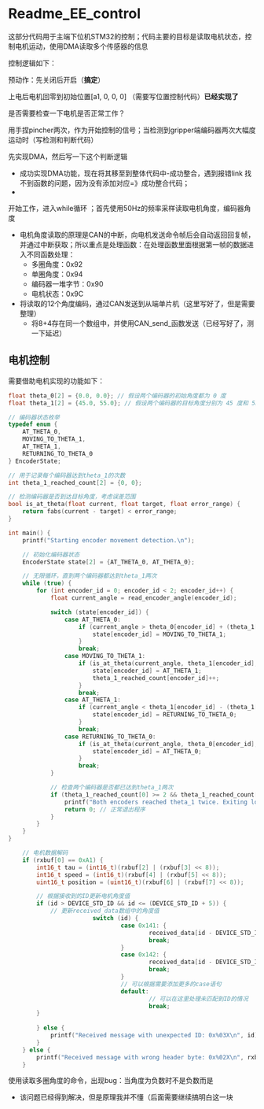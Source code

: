 # Readme_EE_control

这部分代码用于主端下位机STM32的控制；代码主要的目标是读取电机状态，控制电机运动，使用DMA读取多个传感器的信息



控制逻辑如下：

预动作：先关闭后开启（**搞定**）

上电后电机回零到初始位置[a1, 0, 0, 0] （需要写位置控制代码）**已经实现了**

是否需要检查一下电机是否正常工作？



用手捏pincher两次，作为开始控制的信号；当检测到gripper端编码器两次大幅度运动时（写检测和判断代码）

先实现DMA，然后写一下这个判断逻辑

* 成功实现DMA功能，现在将其移至到整体代码中-成功整合，遇到报错link 找不到函数的问题，因为没有添加对应=》成功整合代码；
* 



开始工作，进入while循环 ；首先使用50Hz的频率采样读取电机角度，编码器角度

* 电机角度读取的原理是CAN的中断，向电机发送命令帧后会自动返回回复帧，并通过中断获取；所以重点是处理函数：在处理函数里面根据第一帧的数据进入不同函数处理：
  * 多圈角度：0x92
  * 单圈角度：0x94
  * 编码器一堆字节：0x90
  * 电机状态：0x9C
* 将读取的12个角度编码，通过CAN发送到从端单片机（这里写好了，但是需要整理）
  * 将8+4存在同一个数组中，并使用CAN_send_函数发送（已经写好了，测一下延迟）





## 电机控制

需要借助电机实现的功能如下：

```C
float theta_0[2] = {0.0, 0.0}; // 假设两个编码器的初始角度都为 0 度
float theta_1[2] = {45.0, 55.0}; // 假设两个编码器的目标角度分别为 45 度和 55 度

// 编码器状态枚举
typedef enum {
    AT_THETA_0,
    MOVING_TO_THETA_1,
    AT_THETA_1,
    RETURNING_TO_THETA_0
} EncoderState;

// 用于记录每个编码器达到theta_1的次数
int theta_1_reached_count[2] = {0, 0};

// 检测编码器是否到达目标角度，考虑误差范围
bool is_at_theta(float current, float target, float error_range) {
    return fabs(current - target) < error_range;
}

int main() {
    printf("Starting encoder movement detection.\n");

    // 初始化编码器状态
    EncoderState state[2] = {AT_THETA_0, AT_THETA_0};

    // 无限循环，直到两个编码器都达到theta_1两次
    while (true) {
        for (int encoder_id = 0; encoder_id < 2; encoder_id++) {
            float current_angle = read_encoder_angle(encoder_id);

            switch (state[encoder_id]) {
                case AT_THETA_0:
                    if (current_angle > theta_0[encoder_id] + (theta_1[encoder_id] - theta_0[encoder_id]) / 2) {
                        state[encoder_id] = MOVING_TO_THETA_1;
                    }
                    break;
                case MOVING_TO_THETA_1:
                    if (is_at_theta(current_angle, theta_1[encoder_id], 0.1)) { // 假设误差范围为0.1度
                        state[encoder_id] = AT_THETA_1;
                        theta_1_reached_count[encoder_id]++;
                    }
                    break;
                case AT_THETA_1:
                    if (current_angle < theta_1[encoder_id] - (theta_1[encoder_id] - theta_0[encoder_id]) / 2) {
                        state[encoder_id] = RETURNING_TO_THETA_0;
                    }
                    break;
                case RETURNING_TO_THETA_0:
                    if (is_at_theta(current_angle, theta_0[encoder_id], 0.1)) {
                        state[encoder_id] = AT_THETA_0;
                    }
                    break;
            }

            // 检查两个编码器是否都已达到theta_1两次
            if (theta_1_reached_count[0] >= 2 && theta_1_reached_count[1] >= 2) {
                printf("Both encoders reached theta_1 twice. Exiting loop.\n");
                return 0; // 正常退出程序
            }
        }
    }
}
```

```C
    // 电机数据解码
    if (rxbuf[0] == 0xA1) {
        int16_t tau = (int16_t)(rxbuf[2] | (rxbuf[3] << 8));
        int16_t speed = (int16_t)(rxbuf[4] | (rxbuf[5] << 8));
        uint16_t position = (uint16_t)(rxbuf[6] | (rxbuf[7] << 8));

        // 根据接收到的ID更新电机角度值
        if (id > DEVICE_STD_ID && id <= (DEVICE_STD_ID + 5)) {
            // 更新received_data数组中的角度值
						switch (id) {
								case 0x141: {
										received_data[id - DEVICE_STD_ID - 1] = (double)position / 65535.0 * 360.0 - 185;
										break;
								}
								case 0x142: {
										received_data[id - DEVICE_STD_ID - 1] = (double)position / 65535.0 * 360.0 - 322;
										break;
								}
								// 可以根据需要添加更多的case语句
								default:
										// 可以在这里处理未匹配到ID的情况
										break;
		}
            
        } else {
            printf("Received message with unexpected ID: 0x%03X\n", id);
        }
    } else {
        printf("Received message with wrong header byte: 0x%02X\n", rxbuf[0]);
    }
```

使用读取多圈角度的命令，出现bug：当角度为负数时不是负数而是

* 该问题已经得到解决，但是原理我并不懂（后面需要继续搞明白这一块









